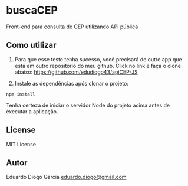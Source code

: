 # buscaCEP
Front-end para consulta de CEP utilizando API pública

## Como utilizar
1. Para que esse teste tenha sucesso, você precisará de outro app que está em outro repositório do meu github. 
Click no link e faça o clone abaixo:
https://github.com/edudiogo43/apiCEP-JS

2. Instale as dependências após clonar o projeto:
```node
npm install
```

Tenha certeza de iniciar o servidor Node do projeto acima antes de executar a aplicação.

## License
MIT License

## Autor
Eduardo Diogo Garcia
eduardo.diogo@gmail.com
